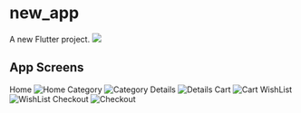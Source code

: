 # new_app

A new Flutter project.
![](https://github.com/CsAhmed2020/drink_app/blob/master/screenshot/Screenshot_20221206_002418_com.example.new_app.jpg)

## App Screens

Home
![Home](https://github.com/CsAhmed2020/drink_app/blob/master/screenshot/Screenshot_20221206_014756_com.example.new_app.jpg)
Category
![Category](https://github.com/CsAhmed2020/drink_app/blob/master/screenshot/Screenshot_20221206_014805_com.example.new_app.jpg)
Details
![Details](https://github.com/CsAhmed2020/drink_app/blob/master/screenshot/Screenshot_20221206_014826_com.example.new_app.jpg)
Cart
![Cart](https://github.com/CsAhmed2020/drink_app/blob/master/screenshot/Screenshot_20221206_014841_com.example.new_app.jpg)
WishList
![WishList](https://github.com/CsAhmed2020/drink_app/blob/master/screenshot/Screenshot_20221206_014852_com.example.new_app.jpg)
Checkout
![Checkout](https://github.com/CsAhmed2020/drink_app/blob/master/screenshot/Screenshot_20221206_014901_com.example.new_app.jpg)



